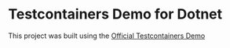 # Testcontainers Demo for Dotnet

This project was built using the [Official Testcontainers Demo](https://testcontainers.com/guides/getting-started-with-testcontainers-for-dotnet/)